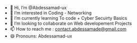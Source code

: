 - 👋 Hi, I’m @Abdessamad-ux
- 👀 I’m interested in Coding - Networking
- 🌱 I’m currently learning To code + Cyber Secuirty Basics
- 💞️ I’m looking to collaborate on Web developement Projects
- 📫 How to reach me : contact.abdessamade@gmail.com
- 😄 Pronouns: Abdessamad-ux


<!---
Abdessamad-ux/Abdessamad-ux is a ✨ special ✨ repository because its `README.md` (this file) appears on your GitHub profile.
You can click the Preview link to take a look at your changes.
--->
